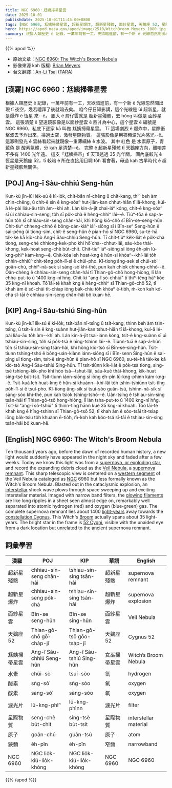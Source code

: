 ```yaml
---
title: NGC 6960：尪姨掃帚星雲
date: 2025-10-01
publishdate: 2025-10-01T11:45:00+0800
tags: [NGC 6960, 尪姨掃帚星雲, 超新星爆炸, 超新星殘骸, 面紗星雲, 天鵝座 52, 星際物質, 水素, 原子, 酸素, 狹頻, 濾光片]
hero: https://apod.nasa.gov/apod/image/2510/WitchBroom_Meyers_1080.jpg
summary: 根據人類歷史 ê 記錄，一萬年前有一工，天欲暗進前，有一个新 ê 光線忽然間出現 tī 夜空，幾若禮拜了後就暗去矣。 
---
```


{{% apod %}}

- 原始文章：[NGC 6960: The Witch's Broom Nebula](https://apod.nasa.gov/apod/ap251001.html)
- 影像來源 kah 版權: [Brian Meyers][Brian_Meyers]
- 台文翻譯：[An-Li Tsai][An-Li Tsai] ([TARA][TARA])


## [漢羅] NGC 6960：尪姨掃帚星雲
根據人類歷史 ê 記錄，一萬年前有一工，天欲暗進前，有一个新 ê 光線忽然間出現 tī 夜空，幾若禮拜了後就暗去矣。 
咱今仔日知影講，這个光線是 ùi 超新星，就是爆炸 ê 恆星 來-⁠-ê。 
脹大 ê 屑仔雲就是 超新星殘骸，去 hŏng 叫做是 面紗星雲。 
這張清楚 ê 望遠鏡影像是以面紗星雲 ê 西爿為中心，這个星雲 ê 編號是 NGC 6960，私底下逐家 kā 叫做 尪姨掃帚星雲。
Tī 這場劇烈 ê 爆炸中，星際衝擊波去予炸出來，掃過太空，激發星際物質。
這張影像是用狹頻濾光片感光--ê。
這寡咧發光 ê 雲絲看起來就親像一重薄縭絲 ê 水波。
其中 紅色 是 水素原子，青藍色 是 酸素氣體，分 kah 足清楚--ê。
完整 ê 超新星殘骸 tī 天鵝座方向，離咱差不多有 1400 光年遠。
這支「尪姨掃帚」tī 天頂迒過 35 光年闊。
圖內底較光 ê 恆星是天鵝座 52，tī 較暗 ê 所在直接用目睭 to̍h 看會著，毋過 kah 古早時代 ê 超新星殘骸無關係。

<!--
## [中文] NGC 6960：女巫掃帚星雲

一萬年前，在人類有記載的歷史之前，夜空中會突然出現一道新的光芒，並在幾週後消逝。
如今，我們知道這道光芒來自一顆超新星，即爆炸的恆星，並將不斷膨脹的碎片雲記錄為面紗星雲，即超新星遺跡。
這張清晰的望遠鏡影像以面紗星雲的西段為中心，該星雲被編號為 NGC 6960，但非正式名稱為女巫掃帚星雲。
在這場劇烈的爆炸中，星際衝擊波被炸飛，席捲並激發星際物質。
用窄頻濾光片成像，這些發光的細絲就像一張幾乎從邊緣看到的薄片上的長波紋，被清晰地分成氫原子（紅色）和氧氣（藍綠色）。
完整的超新星遺跡位於天鵝座方向，距離我們約1400光年。
這顆「女巫掃帚」其實是橫跨約35光年。
圖中明亮的恆星是天鵝座52號，在黑暗的地方可以用肉眼看到，但與古老的超新星遺跡無關。

## [英文] NGC 6960: The Witch's Broom Nebula

Ten thousand years ago, before the dawn of recorded human history, a new light would suddenly have appeared in the night sky and faded after a few weeks.
Today we know this light was from a supernova, or exploding star, and record the expanding debris cloud as the Veil Nebula, a supernova remnant.
This sharp telescopic view is centered on a western segment of the Veil Nebula cataloged as NGC 6960 but less formally known as the Witch's Broom Nebula.
Blasted out in the cataclysmic explosion, an interstellar shock wave plows through space sweeping up and exciting interstellar material.
Imaged with narrow band filters, the glowing filaments are like long ripples in a sheet seen almost edge on, remarkably well separated into atomic hydrogen (red) and oxygen (blue-green) gas.
The complete supernova remnant lies about 1400 light-years away towards the constellation Cygnus.
This Witch's Broom actually spans about 35 light-years.
The bright star in the frame is 52 Cygni, visible with the unaided eye from a dark location but unrelated to the ancient supernova remnant.


-->

## [POJ] Ang-î Sàu-chhiú Seng-hûn
Kun-kù jîn-lūi le̍k-sú ê kì-lo̍k, chi̍t-bān nî-chêng ū chi̍t-kang, thiⁿ beh àm chìn-chêng, ū chi̍t-ê sin ê kng-sòaⁿ hut-jiân-kan chhut-hiān tī iā-khong, kúi-ā lé-pài liáu-āu to̍h àm-⁠-khì ah. 
Lán kin-á-ji̍t chai-iáⁿ kóng, chit-ê kng-sòaⁿ sī ùi chhiau-sin-seng, to̍h sī po̍k-chà ê hêng-chhiⁿ lâi-⁠-ê. 
Tiùⁿ-tōa ê sap-á-hûn to̍h sī chhiau-sin-seng chân-hâi, khì hŏng kiò-chò sī Bīn-se-seng-hûn. 
Chit-tiuⁿ chheng-chhó ê bōng-oán-kiàⁿ iáⁿ-siōng sī í Bīn-seⁿ Seng-hûn ê sai-pêng ûi tiong-sim, chit-ê seng-hûn ê pian-hō sī NGC 6960, su-té-hā ta̍k-ke kā kiò-chò Ang-î Sàu-chhiú Seng-hûn.
Tī chit-tiûⁿ ke̍k-lia̍t ê po̍k-chà tiong, seng-chè chhiong-kek-pho khì hō͘ chà--chhut-lâi, sàu-kòe thài-khong, kek-hoat seng-chè bu̍t-chit.
Chit-tiuⁿ iáⁿ-siōng sī iōng e̍h-pîn lū-kng-phìⁿ kám-kng--ê.
Chit-kóa leh hoat-kng ê hûn-si khòaⁿ--khí-lâi to̍h chhin-chhiūⁿ chi̍t-têng po̍h-lî-si ê chúi-pho.
Kî-tiong âng-sek sī chúi-sò͘ goân-chú, chhiⁿ-nâ-sek sī sàng-sò͘ khì-thé, pun kah chiok chheng-chhó--ê.
Oân-chéng ê chhiau-sin-seng chân-hâi tī Thian-gô-chō hong-hiòng, lî lán chha-put-to ū 1400 kng-nî hn̄g.
Chit-ki "ang-î sò-chhiú" tī thiⁿ-téng hāⁿ kòe 35 kng-nî khoah.
Tô͘ lāi-té khah kng ê hêng-chhiⁿ sī Thian-gô-chō 52, tī khah àm ê só͘-chāi ti̍t-chiap iōng ba̍k-chiu to̍h khòaⁿ ē-tio̍h, m̄-koh kah kó͘-chá sî-tāi ê chhiau-sin-seng chân-hâi bô kuan-hē.

## [KIP] Ang-î Sàu-tshiú Sing-hûn
Kun-kù jîn-luī li̍k-sú ê kì-lo̍k, tsi̍t-bān nî-tsîng ū tsi̍t-kang, thinn beh àm tsìn-tsîng, ū tsi̍t-ê sin ê kng-suànn hut-jiân-kan tshut-hiān tī iā-khong, kuí-ā lé-pài liáu-āu to̍h àm-⁠-khì ah. 
Lán kin-á-ji̍t tsai-iánn kóng, tsit-ê kng-suànn sī uì tshiau-sin-sing, to̍h sī po̍k-tsà ê hîng-tshinn lâi-⁠-ê. 
Tiùnn-tuā ê sap-á-hûn to̍h sī tshiau-sin-sing tsân-hâi, khì hŏng kiò-tsò sī Bīn-se-sing-hûn. 
Tsit-tiunn tshing-tshó ê bōng-uán-kiànn iánn-siōng sī í Bīn-senn Sing-hûn ê sai-pîng uî tiong-sim, tsit-ê sing-hûn ê pian-hō sī NGC 6960, su-té-hā ta̍k-ke kā kiò-tsò Ang-î Sàu-tshiú Sing-hûn.
Tī tsit-tiûnn ki̍k-lia̍t ê po̍k-tsà tiong, sing-tsè tshiong-kik-pho khì hōo tsà--tshut-lâi, sàu-kuè thài-khong, kik-huat sing-tsè bu̍t-tsit.
Tsit-tiunn iánn-siōng sī iōng e̍h-pîn lū-kng-phìnn kám-kng--ê.
Tsit-kuá leh huat-kng ê hûn-si khuànn--khí-lâi to̍h tshin-tshiūnn tsi̍t-tîng po̍h-lî-si ê tsuí-pho.
Kî-tiong âng-sik sī tsuí-sòo guân-tsú, tshinn-nâ-sik sī sàng-sòo khì-thé, pun kah tsiok tshing-tshó--ê.
Uân-tsíng ê tshiau-sin-sing tsân-hâi tī Thian-gô-tsō hong-hiòng, lî lán tsha-put-to ū 1400 kng-nî hn̄g.
Tsit-ki "ang-î sò-tshiú" tī thinn-tíng hānn kuè 35 kng-nî khuah.
Tôo lāi-té khah kng ê hîng-tshinn sī Thian-gô-tsō 52, tī khah àm ê sóo-tsāi ti̍t-tsiap iōng ba̍k-tsiu to̍h khuànn ē-tio̍h, m̄-koh kah kóo-tsá sî-tāi ê tshiau-sin-sing tsân-hâi bô kuan-hē.

## [English] NGC 6960: The Witch's Broom Nebula

Ten thousand years ago, before the dawn of recorded human history, a new light would suddenly have appeared in the night sky and faded after a few weeks.
Today we know this light was from a [supernova, or exploding star][supernova_or_exploding_star], and record the expanding debris cloud as the [Veil Nebula][Veil_Nebula], a [supernova remnant][supernova_remnant].
This sharp telescopic view is centered on a [western segment][western_segment] of the Veil Nebula cataloged as [NGC][NGC] 6960 but less formally known as the Witch's Broom Nebula.
Blasted out in the cataclysmic explosion, an [interstellar][interstellar] shock wave plows through space sweeping up and exciting interstellar material.
Imaged with narrow band filters, the [glowing filaments][glowing_filaments] are like long ripples in a sheet seen almost edge on, remarkably well separated into atomic hydrogen (red) and oxygen (blue-green) gas.
The complete supernova remnant lies about 1400 [light-years][light_years] away towards the [constellation Cygnus][constellation_Cygnus].
This Witch's [Broom][Broom] actually spans about 35 light-years.
The bright star in the frame is [52 Cygni][52_Cygni], visible with the unaided eye from a dark location but unrelated to the ancient supernova remnant.


## 詞彙學習
|漢羅|POJ|KIP|華語|English|
|-|-|-|-|-|
| 超新星殘骸 | chhiau-sin-seng chân-hâi | tshiau-sin-sing tsân-hâi | 超新星殘骸 | supernova remnant |
| 超新星爆炸 | chhiau-sin-seng po̍k-chà | tshiau-sin-sing tsân-hâi | 超新星爆炸 | supernova explosion |
| 面紗星雲 | Bīn-se seng-hûn | Bīn-se sing-hûn | 面紗星雲 | Veil Nebula |
| 天鵝座 52 | Thian-gô-chō gō͘-cha̍p-jī | Thian-gô-tsō gōo-tsa̍p-jī | 天鵝座 52 | Cygnus 52 |
| 尪姨掃帚星雲 | Ang-î Sàu-chhiú Seng-hûn | Ang-î Sàu-tshiú Sing-hûn | 女巫掃帚星雲 | Witch’s Broom Nebula |
| 水素 | chúi-sò͘ | tsuí-sòo | 氫 | hydrogen |
| 酸素 | sǹg-sò͘ | sǹg-sòo | 氧 | oxygen |
| 酸素 | sàng-sò͘ | sàng-sòo | 氧 | oxygen |
| 濾光片 | lū-kng-phìⁿ | lū-kng-phìnn | 濾光片 | filter |
| 星際物質 | seng-chè bu̍t-chit | sing-tsè bu̍t-tsit | 星際物質 | interstellar material |
| 原子 | goân-chú | guân-tsú | 原子 | atom |
| 狹頻 | e̍h-pîn | e̍h-pîn | 窄頻 | narrowband |
| NGC 6960 | NGC lio̍k-kiú-lio̍k-khòng | NGC lio̍k-kiú-lio̍k-khòng | NGC 6960 | NGC 6960 |


{{% /apod %}}

[An-Li Tsai]: mailto:thianbun.taigi@gmail.com
[TARA]: https://tara.tw

[Copyright]: https://apod.nasa.gov/apod/fap/lib/about_apod.html#srapply
[License3]: https://creativecommons.org/licenses/by-nc-nd/3.0/
[License2]:https://creativecommons.org/licenses/by-nc-nd/2.0/
[NASA]:https://www.nasa.gov/

[supernova_or_exploding_star]:http://chandra.harvard.edu/xray_sources/supernovas.html
[Veil_Nebula]:https://apod.nasa.gov/apod/ap250602.html
[supernova_remnant]:http://en.wikipedia.org/wiki/List_of_supernova_remnants
[western_segment]:http://en.wikipedia.org/wiki/File:Cygnus_Loop_Labeled.png
[NGC]:http://en.wikipedia.org/wiki/New_General_Catalog
[interstellar]:https://science.nasa.gov/solar-system/10-things-going-interstellar/
[glowing_filaments]:https://apod.nasa.gov/apod/ap170919.html
[light_years]:https://spaceplace.nasa.gov/light-year/
[constellation_Cygnus]:https://apod.nasa.gov/apod/ap101119.html
[Broom]:https://i.ytimg.com/vi/D3tZOUeTeRU/maxresdefault.jpg
[52_Cygni]:http://stars.astro.illinois.edu/sow/52cyg.html
[the_shadowy_realm]:https://apod.nasa.gov/apod/ap251002.html

[Brian_Meyers]:mailto:drprs8181@gmail.com